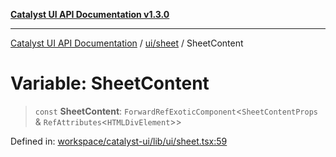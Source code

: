 [**Catalyst UI API Documentation v1.3.0**](../../../README.md)

---

[Catalyst UI API Documentation](../../../README.md) / [ui/sheet](../README.md) / SheetContent

# Variable: SheetContent

> `const` **SheetContent**: `ForwardRefExoticComponent`\<`SheetContentProps` & `RefAttributes`\<`HTMLDivElement`\>\>

Defined in: [workspace/catalyst-ui/lib/ui/sheet.tsx:59](https://github.com/TheBranchDriftCatalyst/catalyst-ui/blob/main/lib/ui/sheet.tsx#L59)
